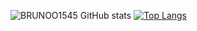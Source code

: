 ![BRUNOO1545 GitHub stats](https://github-readme-stats.vercel.app/api?username=BRUNOO1545&show_icons=true&theme=radical)
[![Top Langs](https://github-readme-stats.vercel.app/api/top-langs/?username=BRUNOO1545&show_icons=true&theme=radical&hide_progress=false)](https://github.com/anuraghazra/github-readme-stats)
